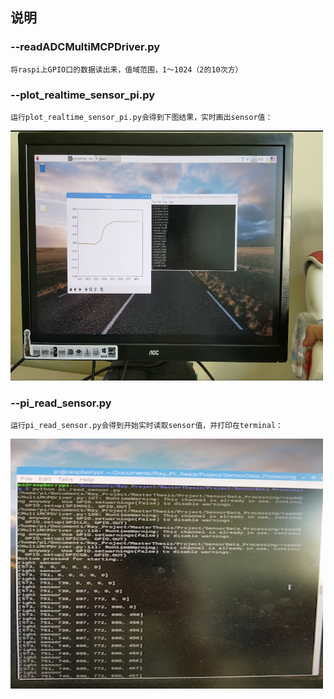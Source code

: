 [^_^]: # (for SensorData_Processing)

## 说明
### --readADCMultiMCPDriver.py
    将raspi上GPIO口的数据读出来，值域范围，1～1024（2的10次方）

### --plot_realtime_sensor_pi.py
    运行plot_realtime_sensor_pi.py会得到下图结果，实时画出sensor值：

<img width="500" height="400" src="https://github.com/heihuhuRay/MasterThesis/blob/master/Project/SensorData_Processing/plot_realtime_sensor_pi_results.png"/>

### --pi_read_sensor.py
    运行pi_read_sensor.py会得到开始实时读取sensor值，并打印在terminal：
<img width="500" height="400" src="https://github.com/heihuhuRay/MasterThesis/blob/master/Project/SensorData_Processing/print_sensor_data.jpeg"/>

